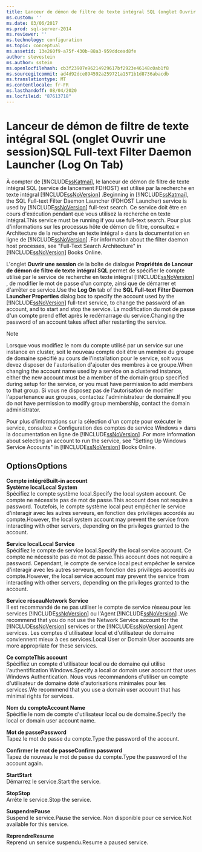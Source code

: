 ```yaml
---
title: Lanceur de démon de filtre de texte intégral SQL (onglet Ouvrir une session) | Microsoft Docs
ms.custom: ''
ms.date: 03/06/2017
ms.prod: sql-server-2014
ms.reviewer: ''
ms.technology: configuration
ms.topic: conceptual
ms.assetid: 13e260f9-a75f-430b-88a3-959ddcead8fe
author: stevestein
ms.author: sstein
ms.openlocfilehash: cb3f23907e96214929617bf2923e46148c0ab1f8
ms.sourcegitcommit: ad4d92dce894592a259721a1571b1d8736abacdb
ms.translationtype: MT
ms.contentlocale: fr-FR
ms.lasthandoff: 08/04/2020
ms.locfileid: "87613718"
---
```

# <a name="sql-full-text-filter-daemon-launcher-log-on-tab"></a><span data-ttu-id="14ec0-102">Lanceur de démon de filtre de texte intégral SQL (onglet Ouvrir une session)</span><span class="sxs-lookup"><span data-stu-id="14ec0-102">SQL Full-text Filter Daemon Launcher (Log On Tab)</span></span>
  <span data-ttu-id="14ec0-103">À compter de [!INCLUDE[ssKatmai](../../includes/sskatmai-md.md)], le lanceur de démon de filtre de texte intégral SQL (service de lancement FDHOST) est utilisé par la recherche en texte intégral [!INCLUDE[ssNoVersion](../../includes/ssnoversion-md.md)] .</span><span class="sxs-lookup"><span data-stu-id="14ec0-103">Beginning in [!INCLUDE[ssKatmai](../../includes/sskatmai-md.md)], the SQL Full-text Filter Daemon Launcher (FDHOST Launcher) service is used by [!INCLUDE[ssNoVersion](../../includes/ssnoversion-md.md)] full-text search.</span></span> <span data-ttu-id="14ec0-104">Ce service doit être en cours d'exécution pendant que vous utilisez la recherche en texte intégral.</span><span class="sxs-lookup"><span data-stu-id="14ec0-104">This service must be running if you use full-text search.</span></span> <span data-ttu-id="14ec0-105">Pour plus d'informations sur les processus hôte de démon de filtre, consultez « Architecture de la recherche en texte intégral » dans la documentation en ligne de [!INCLUDE[ssNoVersion](../../includes/ssnoversion-md.md)] .</span><span class="sxs-lookup"><span data-stu-id="14ec0-105">For information about the filter daemon host processes, see "Full-Text Search Architecture" in [!INCLUDE[ssNoVersion](../../includes/ssnoversion-md.md)] Books Online.</span></span>  
  
 <span data-ttu-id="14ec0-106">L'onglet **Ouvrir une session** de la boîte de dialogue **Propriétés de Lanceur de démon de filtre de texte intégral SQL** permet de spécifier le compte utilisé par le service de recherche en texte intégral [!INCLUDE[ssNoVersion](../../includes/ssnoversion-md.md)] , de modifier le mot de passe d'un compte, ainsi que de démarrer et d'arrêter ce service.</span><span class="sxs-lookup"><span data-stu-id="14ec0-106">Use the **Log On** tab of the **SQL Full-text Filter Daemon Launcher  Properties** dialog box to specify the account used by the [!INCLUDE[ssNoVersion](../../includes/ssnoversion-md.md)] full-text service, to change the password of an account, and to start and stop the service.</span></span> <span data-ttu-id="14ec0-107">La modification du mot de passe d'un compte prend effet après le redémarrage du service.</span><span class="sxs-lookup"><span data-stu-id="14ec0-107">Changing the password of an account takes affect after restarting the service.</span></span>  
  
> [!NOTE]  
>  <span data-ttu-id="14ec0-108">Lorsque vous modifiez le nom du compte utilisé par un service sur une instance en cluster, soit le nouveau compte doit être un membre du groupe de domaine spécifié au cours de l'installation pour le service, soit vous devez disposer de l'autorisation d'ajouter des membres à ce groupe.</span><span class="sxs-lookup"><span data-stu-id="14ec0-108">When changing the account name used by a service on a clustered instance, either the new account must be a member of the domain group specified during setup for the service, or you must have permission to add members to that group.</span></span> <span data-ttu-id="14ec0-109">Si vous ne disposez pas de l'autorisation de modifier l'appartenance aux groupes, contactez l'administrateur de domaine.</span><span class="sxs-lookup"><span data-stu-id="14ec0-109">If you do not have permission to modify group membership, contact the domain administrator.</span></span>  
>   
>  <span data-ttu-id="14ec0-110">Pour plus d'informations sur la sélection d'un compte pour exécuter le service, consultez « Configuration des comptes de service Windows » dans la documentation en ligne de [!INCLUDE[ssNoVersion](../../includes/ssnoversion-md.md)] .</span><span class="sxs-lookup"><span data-stu-id="14ec0-110">For more information about selecting an account to run the service, see "Setting Up Windows Service Accounts" in [!INCLUDE[ssNoVersion](../../includes/ssnoversion-md.md)] Books Online.</span></span>  
  
## <a name="options"></a><span data-ttu-id="14ec0-111">Options</span><span class="sxs-lookup"><span data-stu-id="14ec0-111">Options</span></span>  
 <span data-ttu-id="14ec0-112">**Compte intégré**</span><span class="sxs-lookup"><span data-stu-id="14ec0-112">**Built-in account**</span></span>  
 <span data-ttu-id="14ec0-113">**Système local**</span><span class="sxs-lookup"><span data-stu-id="14ec0-113">**Local System**</span></span>  
 <span data-ttu-id="14ec0-114">Spécifiez le compte système local.</span><span class="sxs-lookup"><span data-stu-id="14ec0-114">Specify the local system account.</span></span> <span data-ttu-id="14ec0-115">Ce compte ne nécessite pas de mot de passe.</span><span class="sxs-lookup"><span data-stu-id="14ec0-115">This account does not require a password.</span></span> <span data-ttu-id="14ec0-116">Toutefois, le compte système local peut empêcher le service d'interagir avec les autres serveurs, en fonction des privilèges accordés au compte.</span><span class="sxs-lookup"><span data-stu-id="14ec0-116">However, the local system account may prevent the service from interacting with other servers, depending on the privileges granted to the account.</span></span>  
  
 <span data-ttu-id="14ec0-117">**Service local**</span><span class="sxs-lookup"><span data-stu-id="14ec0-117">**Local Service**</span></span>  
 <span data-ttu-id="14ec0-118">Spécifiez le compte de service local.</span><span class="sxs-lookup"><span data-stu-id="14ec0-118">Specify the local service account.</span></span> <span data-ttu-id="14ec0-119">Ce compte ne nécessite pas de mot de passe.</span><span class="sxs-lookup"><span data-stu-id="14ec0-119">This account does not require a password.</span></span> <span data-ttu-id="14ec0-120">Cependant, le compte de service local peut empêcher le service d'interagir avec les autres serveurs, en fonction des privilèges accordés au compte.</span><span class="sxs-lookup"><span data-stu-id="14ec0-120">However, the local service account may prevent the service from interacting with other servers, depending on the privileges granted to the account.</span></span>  
  
 <span data-ttu-id="14ec0-121">**Service réseau**</span><span class="sxs-lookup"><span data-stu-id="14ec0-121">**Network Service**</span></span>  
 <span data-ttu-id="14ec0-122">Il est recommandé de ne pas utiliser le compte de service réseau pour les services [!INCLUDE[ssNoVersion](../../includes/ssnoversion-md.md)] ou l'Agent [!INCLUDE[ssNoVersion](../../includes/ssnoversion-md.md)] .</span><span class="sxs-lookup"><span data-stu-id="14ec0-122">We recommend that you do not use the Network Service account for the [!INCLUDE[ssNoVersion](../../includes/ssnoversion-md.md)] services or the [!INCLUDE[ssNoVersion](../../includes/ssnoversion-md.md)] Agent services.</span></span> <span data-ttu-id="14ec0-123">Les comptes d'utilisateur local et d'utilisateur de domaine conviennent mieux à ces services.</span><span class="sxs-lookup"><span data-stu-id="14ec0-123">Local User or Domain User accounts are more appropriate for these services.</span></span>  
  
 <span data-ttu-id="14ec0-124">**Ce compte**</span><span class="sxs-lookup"><span data-stu-id="14ec0-124">**This account**</span></span>  
 <span data-ttu-id="14ec0-125">Spécifiez un compte d'utilisateur local ou de domaine qui utilise l'authentification Windows.</span><span class="sxs-lookup"><span data-stu-id="14ec0-125">Specify a local or domain user account that uses Windows Authentication.</span></span> <span data-ttu-id="14ec0-126">Nous vous recommandons d'utiliser un compte d'utilisateur de domaine doté d'autorisations minimales pour les services.</span><span class="sxs-lookup"><span data-stu-id="14ec0-126">We recommend that you use a domain user account that has minimal rights for services.</span></span>  
  
 <span data-ttu-id="14ec0-127">**Nom du compte**</span><span class="sxs-lookup"><span data-stu-id="14ec0-127">**Account Name**</span></span>  
 <span data-ttu-id="14ec0-128">Spécifie le nom de compte d'utilisateur local ou de domaine.</span><span class="sxs-lookup"><span data-stu-id="14ec0-128">Specify the local or domain user account name.</span></span>  
  
 <span data-ttu-id="14ec0-129">**Mot de passe**</span><span class="sxs-lookup"><span data-stu-id="14ec0-129">**Password**</span></span>  
 <span data-ttu-id="14ec0-130">Tapez le mot de passe du compte.</span><span class="sxs-lookup"><span data-stu-id="14ec0-130">Type the password of the account.</span></span>  
  
 <span data-ttu-id="14ec0-131">**Confirmer le mot de passe**</span><span class="sxs-lookup"><span data-stu-id="14ec0-131">**Confirm password**</span></span>  
 <span data-ttu-id="14ec0-132">Tapez de nouveau le mot de passe du compte.</span><span class="sxs-lookup"><span data-stu-id="14ec0-132">Type the password of the account again.</span></span>  
  
 <span data-ttu-id="14ec0-133">**Start**</span><span class="sxs-lookup"><span data-stu-id="14ec0-133">**Start**</span></span>  
 <span data-ttu-id="14ec0-134">Démarrez le service.</span><span class="sxs-lookup"><span data-stu-id="14ec0-134">Start the service.</span></span>  
  
 <span data-ttu-id="14ec0-135">**Stop**</span><span class="sxs-lookup"><span data-stu-id="14ec0-135">**Stop**</span></span>  
 <span data-ttu-id="14ec0-136">Arrête le service.</span><span class="sxs-lookup"><span data-stu-id="14ec0-136">Stop the service.</span></span>  
  
 <span data-ttu-id="14ec0-137">**Suspendre**</span><span class="sxs-lookup"><span data-stu-id="14ec0-137">**Pause**</span></span>  
 <span data-ttu-id="14ec0-138">Suspend le service.</span><span class="sxs-lookup"><span data-stu-id="14ec0-138">Pause the service.</span></span> <span data-ttu-id="14ec0-139">Non disponible pour ce service.</span><span class="sxs-lookup"><span data-stu-id="14ec0-139">Not available for this service.</span></span>  
  
 <span data-ttu-id="14ec0-140">**Reprendre**</span><span class="sxs-lookup"><span data-stu-id="14ec0-140">**Resume**</span></span>  
 <span data-ttu-id="14ec0-141">Reprend un service suspendu.</span><span class="sxs-lookup"><span data-stu-id="14ec0-141">Resume a paused service.</span></span>  
  
  
